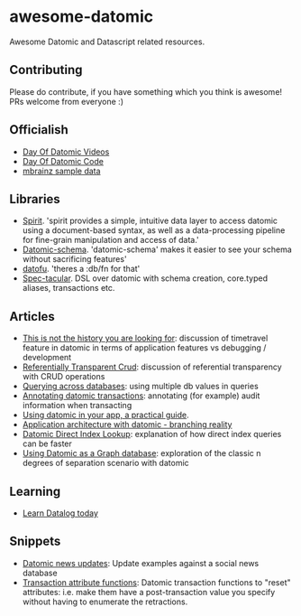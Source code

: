 # awesome-datomic
Awesome Datomic and Datascript related resources.

## Contributing

Please do contribute, if you have something which you think is awesome! PRs welcome from everyone :)

## Officialish

- [Day Of Datomic Videos](http://www.datomic.com/training.html)
- [Day Of Datomic Code](https://github.com/Datomic/day-of-datomic)
- [mbrainz sample data](https://github.com/Datomic/mbrainz-sample)

## Libraries

- [Spirit](https://github.com/zcaudate/spirit). 'spirit provides a simple, intuitive data layer to access datomic using a document-based syntax, as well as a data-processing pipeline for fine-grain manipulation and access of data.'
- [Datomic-schema](https://github.com/Yuppiechef/datomic-schema). 'datomic-schema' makes it easier to see your schema without sacrificing features'
- [datofu](https://github.com/vvvvalvalval/datofu). 'theres a :db/fn for that'
- [Spec-tacular](https://github.com/SparkFund/spec-tacular). DSL over datomic with schema creation, core.typed aliases, transactions etc.

## Articles

- [This is not the history you are looking for](http://vvvvalvalval.github.io/posts/2017-07-08-Datomic-this-is-not-the-history-youre-looking-for.html): discussion of timetravel feature in datomic in terms of application features vs debugging / development
- [Referentially Transparent Crud](http://cjohansen.no/referentially-transparent-crud/): discussion of referential transparency with CRUD operations
- [Querying across databases](http://cjohansen.no/querying-across-datomic-databases/): using multiple db values in queries
- [Annotating datomic transactions](http://cjohansen.no/annotating-datomic-transactions/): annotating (for example) audit information when transacting
- [Using datomic in your app, a practical guide](https://vvvvalvalval.github.io/posts/2016-07-24-datomic-web-app-a-practical-guide.html).
- [Application architecture with datomic - branching reality](https://vvvvalvalval.github.io/posts/2016-01-03-architecture-datomic-branching-reality.html)
- [Datomic Direct Index Lookup](http://augustl.com/blog/2013/datomic_direct_index_lookup/): explanation of how direct index queries can be faster
- [Using Datomic as a Graph database](https://hashrocket.com/blog/posts/using-datomic-as-a-graph-database): exploration of the classic n degrees of separation scenario with datomic

## Learning

- [Learn Datalog today](http://www.learndatalogtoday.org/)

## Snippets

- [Datomic news updates](https://gist.github.com/stuarthalloway/2948756): Update examples against a social news database
- [Transaction attribute functions](https://gist.github.com/favila/8ce31de4b2cb04cf202687c6a8fa4c94): Datomic transaction functions to "reset" attributes: i.e. make them have a post-transaction value you specify without having to enumerate the retractions.
